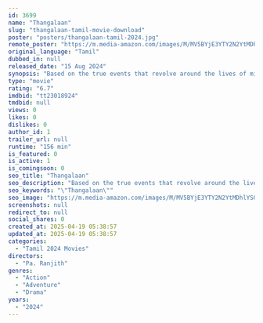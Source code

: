 ```yaml
---
id: 3699
name: "Thangalaan"
slug: "thangalaan-tamil-movie-download"
poster: "posters/thangalaan-tamil-2024.jpg"
remote_poster: "https://m.media-amazon.com/images/M/MV5BYjE3YTY2N2YtMDhlYS00NWIwLWE2YWItODExN2ZlNzk0ZDRmXkEyXkFqcGc@._V1_SX300.jpg"
original_language: "Tamil"
dubbed_in: null
released_date: "15 Aug 2024"
synopsis: "Based on the true events that revolve around the lives of mine workers in the Kolar Gold Fields, Karnataka."
type: "movie"
rating: "6.7"
imdbid: "tt23018924"
tmdbid: null
views: 0
likes: 0
dislikes: 0
author_id: 1
trailer_url: null
runtime: "156 min"
is_featured: 0
is_active: 1
is_comingsoon: 0
seo_title: "Thangalaan"
seo_description: "Based on the true events that revolve around the lives of mine workers in the Kolar Gold Fields, Karnataka."
seo_keywords: "\"Thangalaan\""
seo_image: "https://m.media-amazon.com/images/M/MV5BYjE3YTY2N2YtMDhlYS00NWIwLWE2YWItODExN2ZlNzk0ZDRmXkEyXkFqcGc@._V1_SX300.jpg"
screenshots: null
redirect_to: null
social_shares: 0
created_at: 2025-04-19 05:38:57
updated_at: 2025-04-19 05:38:57
categories:
  - "Tamil 2024 Movies"
directors:
  - "Pa. Ranjith"
genres:
  - "Action"
  - "Adventure"
  - "Drama"
years:
  - "2024"
---
```

